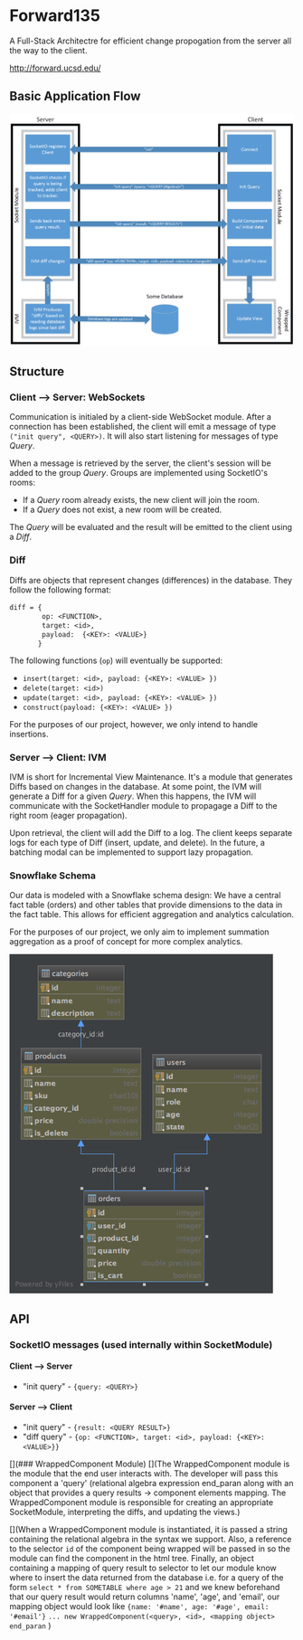 # Forward135
A Full-Stack Architectre for efficient change propogation from the server all the way to the client. 

http://forward.ucsd.edu/

## Basic Application Flow
![Socket Flow](https://github.com/bfalk8/forward135/raw/master/docs/images/webSocketFlow.png "Socket Flow Image")

## Structure
### Client --> Server: WebSockets

Communication is initialed by a client-side WebSocket module. After a connection has been established, the client will emit a message of type `("init query", <QUERY>)`. It will also start listening for messages of type *Query*.

When a message is retrieved by the server, the client's session will be added to the group *Query*. Groups are implemented using SocketIO's rooms: 

- If a *Query* room already exists, the new client will join the room. 
- If a *Query* does not exist, a new room will be created.

The *Query* will be evaluated and the result will be emitted to the client using a *Diff*.

### Diff
Diffs are objects that represent changes (differences) in the database. They follow the following format: 
```
diff = {
        op: <FUNCTION>,
        target: <id>,
        payload:  {<KEY>: <VALUE>}
       }
```
The following functions (`op`) will eventually be supported:
- `insert(target: <id>, payload: {<KEY>: <VALUE> })`
- `delete(target: <id>)`
- `update(target: <id>, payload: {<KEY>: <VALUE> })`
- `construct(payload: {<KEY>: <VALUE> })`

For the purposes of our project, however, we only intend to handle insertions.

### Server --> Client: IVM
IVM is short for Incremental View Maintenance. It's a module that generates Diffs based on changes in the database. At some point, the IVM will generate a Diff for a given *Query*. When this happens, the IVM will communicate with the SocketHandler module to propagage a Diff to the right room (eager propagation).

Upon retrieval, the client will add the Diff to a log. The client keeps separate logs for each type of Diff (insert, update, and delete). In the future, a batching modal can be implemented to support lazy propagation.

### Snowflake Schema
Our data is modeled with a Snowflake schema design: We have a central fact table (orders) and other tables that provide dimensions to the data in the fact table. This allows for efficient aggregation and analytics calculation. 

For the purposes of our project, we only aim to implement summation aggregation as a proof of concept for more complex analytics. 

![Snowflake Schema](https://github.com/bfalk8/forward135/blob/master/docs/images/snowflakeDB.png "Snowflake Schema")

## API
### SocketIO messages (used internally within SocketModule)
#### Client --> Server
* "init query" - `{query: <QUERY>}`

#### Server --> Client
* "init query" - `{result: <QUERY RESULT>}`
* "diff query" - `{op: <FUNCTION>, target: <id>, payload: {<KEY>: <VALUE>}}`

[](### WrappedComponent Module)
[](The WrappedComponent module is the module that the end user interacts with. The developer will pass this component a 'query' (relational algebra expression end_paran along with an object that provides a query results -> component elements mapping. The WrappedComponent module is responsible for creating an appropriate SocketModule, interpreting the diffs, and updating the views.)

[](When a WrappedComponent module is instantiated, it is passed a string containing the relational algebra in the syntax we support. Also, a reference to the selector `id` of the component being wrapped will be passed in so the module can find the component in the html tree. Finally, an object containing a mapping of query result to selector to let our module know where to insert the data returned from the database i.e. for a query of the form `select * from SOMETABLE where age > 21` and we knew beforehand that our query result would return columns 'name', 'age', and 'email', our mapping object would look like `{name: '#name', age: '#age', email: '#email'}` `... new WrappedComponent(<query>, <id>, <mapping object> end_paran` )
